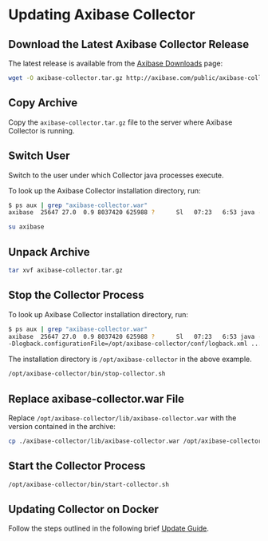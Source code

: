 # Updating Axibase Collector

## Download the Latest Axibase Collector Release

The latest release is available from the [Axibase Downloads](https://axibase.com/public/axibase-collector_latest.htm) page:

```bash
wget -O axibase-collector.tar.gz http://axibase.com/public/axibase-collector-v{revision}.tar.gz
```

## Copy Archive

Copy the `axibase-collector.tar.gz` file to the server where Axibase Collector is running.

## Switch User

Switch to the user under which Collector java processes execute.

To look up the Axibase Collector installation directory, run:

```bash
$ ps aux | grep "axibase-collector.war"
axibase  25647 27.0  0.9 8037420 625988 ?      Sl   07:23   6:53 java -XX:PermSize=128m ...
```

```bash
su axibase
```

## Unpack Archive

```bash
tar xvf axibase-collector.tar.gz
```

## Stop the Collector Process

To look up Axibase Collector installation directory, run:

```sh
$ ps aux | grep "axibase-collector.war"
axibase  25647 27.0  0.9 8037420 625988 ?      Sl   07:23   6:53 java -XX:PermSize=128m ...
-Dlogback.configurationFile=/opt/axibase-collector/conf/logback.xml ...
```

The installation directory is `/opt/axibase-collector` in the above example.

```bash
/opt/axibase-collector/bin/stop-collector.sh
```

## Replace axibase-collector.war File

Replace `/opt/axibase-collector/lib/axibase-collector.war` with the version contained in the archive:

```bash
cp ./axibase-collector/lib/axibase-collector.war /opt/axibase-collector/lib/
```

## Start the Collector Process

```sh
/opt/axibase-collector/bin/start-collector.sh
```

## Updating Collector on Docker

Follow the steps outlined in the following brief [Update Guide](./updating-collector-on-docker.md).
